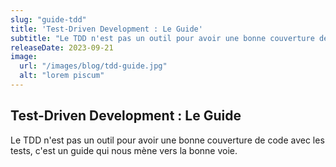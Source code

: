 ```yaml
---
slug: "guide-tdd"
title: 'Test-Driven Development : Le Guide'
subtitle: "Le TDD n'est pas un outil pour avoir une bonne couverture de code avec les tests, c'est un guide qui nous mène vers la bonne voie."
releaseDate: 2023-09-21
image:
  url: "/images/blog/tdd-guide.jpg"
  alt: "lorem piscum"
---
```


## Test-Driven Development : Le Guide

Le TDD n'est pas un outil pour avoir une bonne couverture de code avec les tests, c'est un guide qui nous mène vers la bonne voie.
